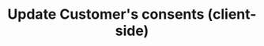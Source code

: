 ---
title: Update Customer's consents (client-side)
type: endpoint
category: 639ba2628407100061f5faac
slug: update-customers-consents-client-side
parentDoc: 639ba2658407100061f5fab7
hidden: false
order: 14
---